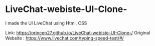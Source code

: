 # LiveChat-webiste-UI-Clone-
I made the UI LiveChat using Html, CSS

Link: https://princep27.github.io/LiveChat-webiste-UI-Clone-/
Original Website : https://www.livechat.com/typing-speed-test/#/
